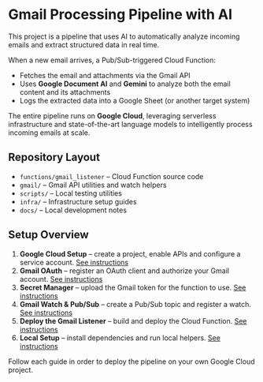 # Gmail Processing Pipeline with AI

This project is a pipeline that uses AI to automatically analyze incoming emails and extract structured data in real time.

When a new email arrives, a Pub/Sub-triggered Cloud Function:
- Fetches the email and attachments via the Gmail API
- Uses **Google Document AI** and **Gemini** to analyze both the email content and its attachments
- Logs the extracted data into a Google Sheet (or another target system)

The entire pipeline runs on **Google Cloud**, leveraging serverless infrastructure and state-of-the-art language models to intelligently process incoming emails at scale.

## Repository Layout

- `functions/gmail_listener` – Cloud Function source code
- `gmail/` – Gmail API utilities and watch helpers
- `scripts/` – Local testing utilities
- `infra/` – Infrastructure setup guides
- `docs/` – Local development notes

## Setup Overview

1. **Google Cloud Setup** – create a project, enable APIs and configure a service account. [See instructions](infra/google_cloud_setup.md)
2. **Gmail OAuth** – register an OAuth client and authorize your Gmail account. [See instructions](infra/oauth_setup.md)
3. **Secret Manager** – upload the Gmail token for the function to use. [See instructions](infra/secrets_setup.md)
4. **Gmail Watch & Pub/Sub** – create a Pub/Sub topic and register a watch. [See instructions](infra/pubsub_setup.md)
5. **Deploy the Gmail Listener** – build and deploy the Cloud Function. [See instructions](functions/gmail_listener/README.md)
6. **Local Setup** – install dependencies and run local helpers. [See instructions](docs/local_setup.md)

Follow each guide in order to deploy the pipeline on your own Google Cloud project.
